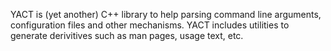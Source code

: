 YACT is (yet another) C++ library to help parsing command line arguments, configuration files and other mechanisms.  YACT includes utilities to generate derivitives such as man pages, usage text, etc.